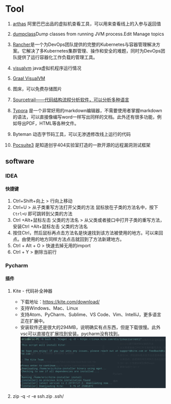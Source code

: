 # Tool

1. [arthas](https://gitee.com/arthas/arthas) 阿里巴巴出品的虚拟机查看工具，可以用来查看线上的入参与返回值

1. [dumpclass](https://github.com/hengyunabc/dumpclass)Dump classes from running JVM process.Edit Manage topics

1. [Rancher](https://www.rancher.cn/)是一个为DevOps团队提供的完整的Kubernetes与容器管理解决方案。它解决了多Kubernetes集群管理、操作和安全的难题，同时为DevOps团队提供了运行容器化工作负载的管理工具。

1. [visualvm](https://visualvm.github.io/) java虚拟机程序运行情况

1. [Graal VisualVM](https://visualvm.github.io/graal.html)

1. 图床，可以免费存储图片

1. [Sourcetrail——代码结构流程分析软件，可以分析多种语言](https://github.com/CoatiSoftware/Sourcetrail/releases)

1. [Typora](https://typora.io/) 是一个非常好用的markdown编辑器，不需要使用者掌握markdown的语法，可以直接像编写word一样写出同样的文档。此外还有很多功能，例如导出PDF，HTML等各种文件。

1. Byteman 动态字节码工具，可以无渗透修改线上运行的代码

1. [Pocsuite3](http://pocsuite.org/) 是知道创宇404实验室打造的一款开源的远程漏洞测试框架




## software

### IDEA

#### 快捷键
1. Ctrl+Shift+向上 > 行向上移动
1. Ctrl+U  > 从子类重写方法打开父类的方法  鼠标放在子类的方法名中，按下 `Ctrl+U` 即可跳转到父类的方法
1. Ctrl +Alt+鼠标左击 父类的方法名  > 从父类或者接口中打开子类的重写方法，安装Ctrl +Alt+鼠标左击 父类的方法名
1. 按住Ctrl，然后鼠标再点击方法名是快速找到该方法被使用的地方。可以来回点。由使用的地方同样方法点击就回到了方法新建地方。
1. Ctrl + Alt + O  > 快速去掉无用的import
1. Ctrl + Y > 删除当前行 

### Pycharm

#### 插件
1. Kite - 代码补全神器
   * 下载地址：https://kite.com/download/
   * 支持Windows、Mac、Linux
   * 支持Atom、PyCharm、Sublime、VS Code、Vim、IntelliJ，更多语言正在扩展中。
   * 安装软件还是很大的294MB，说明确实有点东西，但是下载很慢。此外vsc可以直接在扩展找到安装。pycharm没有找到。
   ![](./img/kite.png)


1.  zip -q -r -e ssh.zip .ssh/

